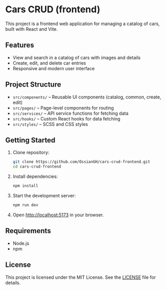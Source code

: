 # Cars CRUD (frontend)

This project is a frontend web application for managing a catalog of cars, built with React and Vite.

## Features
- View and search in a catalog of cars with images and details
- Create, edit, and delete car entries
- Responsive and modern user interface

## Project Structure
- `src/components/` – Reusable UI components (catalog, common, create, edit)
- `src/pages/` – Page-level components for routing
- `src/services/` – API service functions for fetching data
- `src/hooks/` – Custom React hooks for data fetching
- `src/styles/` – SCSS and CSS styles

## Getting Started
1. Clone repository:
   ```sh
   git clone https://github.com/OssianGH/cars-crud-frontend.git
   cd cars-crud-frontend
   ```
2. Install dependencies:
   ```sh
   npm install
   ```
3. Start the development server:
   ```sh
   npm run dev
   ```
4. Open [http://localhost:5173](http://localhost:5173) in your browser.

## Requirements
- Node.js
- npm

## License
This project is licensed under the MIT License. See the [LICENSE](LICENSE) file for details.
